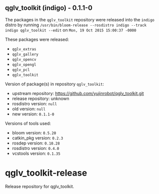 ## qglv_toolkit (indigo) - 0.1.1-0

The packages in the `qglv_toolkit` repository were released into the `indigo` distro by running `/usr/bin/bloom-release --rosdistro indigo --track indigo qglv_toolkit --edit` on `Mon, 19 Oct 2015 15:00:37 -0000`

These packages were released:
- `qglv_extras`
- `qglv_gallery`
- `qglv_opencv`
- `qglv_opengl`
- `qglv_pcl`
- `qglv_toolkit`

Version of package(s) in repository `qglv_toolkit`:
- upstream repository: https://github.com/yujinrobot/qglv_toolkit.git
- release repository: unknown
- rosdistro version: `null`
- old version: `null`
- new version: `0.1.1-0`

Versions of tools used:
- bloom version: `0.5.20`
- catkin_pkg version: `0.2.3`
- rosdep version: `0.10.28`
- rosdistro version: `0.4.0`
- vcstools version: `0.1.35`


# qglv_toolkit-release
Release repository for qglv_toolkit.
